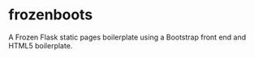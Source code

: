 frozenboots
===========

A Frozen Flask static pages boilerplate using a Bootstrap front end and HTML5 boilerplate.